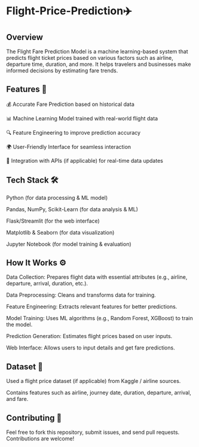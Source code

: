 # Flight-Price-Prediction✈️
## Overview 
The Flight Fare Prediction Model is a machine learning-based system that predicts flight ticket prices based on various factors such as airline, departure time, duration, and more. It helps travelers and businesses make informed decisions by estimating fare trends.
## Features 🚀
💰 Accurate Fare Prediction based on historical data

📊 Machine Learning Model trained with real-world flight data

🔍 Feature Engineering to improve prediction accuracy

🌍 User-Friendly Interface for seamless interaction

📡 Integration with APIs (if applicable) for real-time data updates
## Tech Stack 🛠️
Python (for data processing & ML model)

Pandas, NumPy, Scikit-Learn (for data analysis & ML)

Flask/Streamlit (for the web interface)

Matplotlib & Seaborn (for data visualization)

Jupyter Notebook (for model training & evaluation)
## How It Works ⚙️
Data Collection: Prepares flight data with essential attributes (e.g., airline, departure, arrival, duration, etc.).

Data Preprocessing: Cleans and transforms data for training.

Feature Engineering: Extracts relevant features for better predictions.

Model Training: Uses ML algorithms (e.g., Random Forest, XGBoost) to train the model.

Prediction Generation: Estimates flight prices based on user inputs.

Web Interface: Allows users to input details and get fare predictions.
## Dataset 📂
Used a flight price dataset (if applicable) from Kaggle / airline sources.

Contains features such as airline, journey date, duration, departure, arrival, and fare.
## Contributing 🤝
Feel free to fork this repository, submit issues, and send pull requests. Contributions are welcome!
